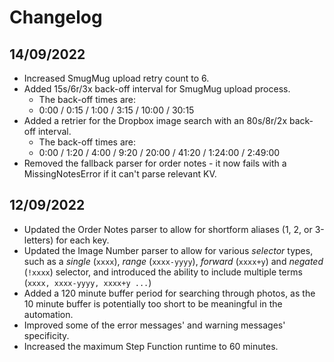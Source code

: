 # Changelog

## 14/09/2022

* Increased SmugMug upload retry count to 6.
* Added 15s/6r/3x back-off interval for SmugMug upload process.
  * The back-off times are:
  * 0:00 / 0:15 / 1:00 / 3:15 / 10:00 / 30:15
* Added a retrier for the Dropbox image search with an 80s/8r/2x back-off interval.
  * The back-off times are:
  * 0:00 / 1:20 / 4:00 / 9:20 / 20:00 / 41:20 / 1:24:00 / 2:49:00
* Removed the fallback parser for order notes - it now fails with a MissingNotesError if it can't parse relevant KV.


## 12/09/2022

* Updated the Order Notes parser to allow for shortform aliases (1, 2, or 3-letters) for each key.
* Updated the Image Number parser to allow for various *selector* types, such as a *single* (`xxxx`), *range* (`xxxx-yyyy`), *forward* (`xxxx+y`) and *negated* (`!xxxx`) selector, and introduced the ability to include multiple terms (`xxxx, xxxx-yyyy, xxxx+y ...`)
* Added a 120 minute buffer period for searching through photos, as the 10 minute buffer is potentially too short to be meaningful in the automation.
* Improved some of the error messages' and warning messages' specificity.
* Increased the maximum Step Function runtime to 60 minutes.
